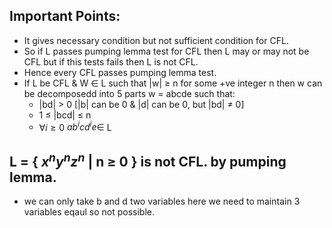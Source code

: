 ## Important Points:
- It gives necessary condition but not sufficient condition for CFL.
- So if L passes pumping lemma test for CFL then L may or may not be CFL but if this tests fails then L is not CFL.
- Hence every CFL passes pumping lemma test.
- If L be CFL & W $\in$ L such that |w| $\geq$ n for some +ve integer n then w can be decomposedd into 5 parts w = abcde such that:
    - |bd| $\gt$ 0 [|b| can be 0 & |d| can be 0, but |bd| $\neq$ 0]
    - 1 $\leq$ |bcd| $\leq$ n
    - $\forall i \geq 0$ $ab^i cd^ie \in$ L

## L = { $x^ny^nz^n$ | n $\geq$ 0 } is not CFL. by pumping lemma.
- we can only take b and d two variables here we need to maintain 3 variables eqaul so not possible.
